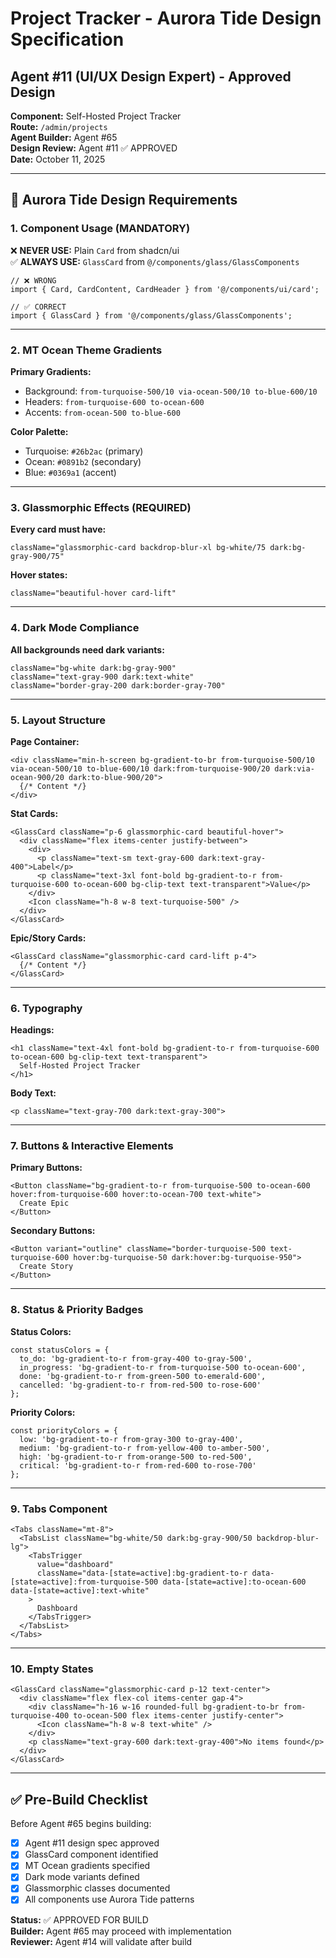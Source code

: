 # Project Tracker - Aurora Tide Design Specification
## Agent #11 (UI/UX Design Expert) - Approved Design

**Component:** Self-Hosted Project Tracker  
**Route:** `/admin/projects`  
**Agent Builder:** Agent #65  
**Design Review:** Agent #11 ✅ APPROVED  
**Date:** October 11, 2025

---

## 🎨 Aurora Tide Design Requirements

### **1. Component Usage (MANDATORY)**
❌ **NEVER USE:** Plain `Card` from shadcn/ui  
✅ **ALWAYS USE:** `GlassCard` from `@/components/glass/GlassComponents`

```tsx
// ❌ WRONG
import { Card, CardContent, CardHeader } from '@/components/ui/card';

// ✅ CORRECT
import { GlassCard } from '@/components/glass/GlassComponents';
```

---

### **2. MT Ocean Theme Gradients**

**Primary Gradients:**
- Background: `from-turquoise-500/10 via-ocean-500/10 to-blue-600/10`
- Headers: `from-turquoise-600 to-ocean-600`
- Accents: `from-ocean-500 to-blue-600`

**Color Palette:**
- Turquoise: `#26b2ac` (primary)
- Ocean: `#0891b2` (secondary)
- Blue: `#0369a1` (accent)

---

### **3. Glassmorphic Effects (REQUIRED)**

**Every card must have:**
```tsx
className="glassmorphic-card backdrop-blur-xl bg-white/75 dark:bg-gray-900/75"
```

**Hover states:**
```tsx
className="beautiful-hover card-lift"
```

---

### **4. Dark Mode Compliance**

**All backgrounds need dark variants:**
```tsx
className="bg-white dark:bg-gray-900"
className="text-gray-900 dark:text-white"
className="border-gray-200 dark:border-gray-700"
```

---

### **5. Layout Structure**

**Page Container:**
```tsx
<div className="min-h-screen bg-gradient-to-br from-turquoise-500/10 via-ocean-500/10 to-blue-600/10 dark:from-turquoise-900/20 dark:via-ocean-900/20 dark:to-blue-900/20">
  {/* Content */}
</div>
```

**Stat Cards:**
```tsx
<GlassCard className="p-6 glassmorphic-card beautiful-hover">
  <div className="flex items-center justify-between">
    <div>
      <p className="text-sm text-gray-600 dark:text-gray-400">Label</p>
      <p className="text-3xl font-bold bg-gradient-to-r from-turquoise-600 to-ocean-600 bg-clip-text text-transparent">Value</p>
    </div>
    <Icon className="h-8 w-8 text-turquoise-500" />
  </div>
</GlassCard>
```

**Epic/Story Cards:**
```tsx
<GlassCard className="glassmorphic-card card-lift p-4">
  {/* Content */}
</GlassCard>
```

---

### **6. Typography**

**Headings:**
```tsx
<h1 className="text-4xl font-bold bg-gradient-to-r from-turquoise-600 to-ocean-600 bg-clip-text text-transparent">
  Self-Hosted Project Tracker
</h1>
```

**Body Text:**
```tsx
<p className="text-gray-700 dark:text-gray-300">
```

---

### **7. Buttons & Interactive Elements**

**Primary Buttons:**
```tsx
<Button className="bg-gradient-to-r from-turquoise-500 to-ocean-600 hover:from-turquoise-600 hover:to-ocean-700 text-white">
  Create Epic
</Button>
```

**Secondary Buttons:**
```tsx
<Button variant="outline" className="border-turquoise-500 text-turquoise-600 hover:bg-turquoise-50 dark:hover:bg-turquoise-950">
  Create Story
</Button>
```

---

### **8. Status & Priority Badges**

**Status Colors:**
```tsx
const statusColors = {
  to_do: 'bg-gradient-to-r from-gray-400 to-gray-500',
  in_progress: 'bg-gradient-to-r from-turquoise-500 to-ocean-600',
  done: 'bg-gradient-to-r from-green-500 to-emerald-600',
  cancelled: 'bg-gradient-to-r from-red-500 to-rose-600'
};
```

**Priority Colors:**
```tsx
const priorityColors = {
  low: 'bg-gradient-to-r from-gray-300 to-gray-400',
  medium: 'bg-gradient-to-r from-yellow-400 to-amber-500',
  high: 'bg-gradient-to-r from-orange-500 to-red-500',
  critical: 'bg-gradient-to-r from-red-600 to-rose-700'
};
```

---

### **9. Tabs Component**

```tsx
<Tabs className="mt-8">
  <TabsList className="bg-white/50 dark:bg-gray-900/50 backdrop-blur-lg">
    <TabsTrigger 
      value="dashboard" 
      className="data-[state=active]:bg-gradient-to-r data-[state=active]:from-turquoise-500 data-[state=active]:to-ocean-600 data-[state=active]:text-white"
    >
      Dashboard
    </TabsTrigger>
  </TabsList>
</Tabs>
```

---

### **10. Empty States**

```tsx
<GlassCard className="glassmorphic-card p-12 text-center">
  <div className="flex flex-col items-center gap-4">
    <div className="h-16 w-16 rounded-full bg-gradient-to-br from-turquoise-400 to-ocean-500 flex items-center justify-center">
      <Icon className="h-8 w-8 text-white" />
    </div>
    <p className="text-gray-600 dark:text-gray-400">No items found</p>
  </div>
</GlassCard>
```

---

## ✅ Pre-Build Checklist

Before Agent #65 begins building:
- [x] Agent #11 design spec approved
- [x] GlassCard component identified
- [x] MT Ocean gradients specified
- [x] Dark mode variants defined
- [x] Glassmorphic classes documented
- [x] All components use Aurora Tide patterns

**Status:** ✅ APPROVED FOR BUILD  
**Builder:** Agent #65 may proceed with implementation  
**Reviewer:** Agent #14 will validate after build
